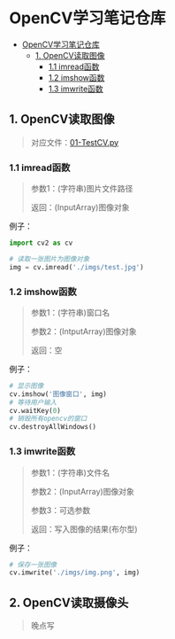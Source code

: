 #  OpenCV学习笔记仓库

- [OpenCV学习笔记仓库](#opencv学习笔记仓库)
  - [1. OpenCV读取图像](#1-opencv读取图像)
    - [1.1 imread函数](#11-imread函数)
    - [1.2 imshow函数](#12-imshow函数)
    - [1.3 imwrite函数](#13-imwrite函数)

## 1. OpenCV读取图像

> 对应文件：[01-TestCV.py](./01-TestCV.py)

### 1.1 imread函数

> 参数1：(字符串)图片文件路径
>
> 返回：(InputArray)图像对象

例子：

```python
import cv2 as cv

# 读取一张图片为图像对象
img = cv.imread('./imgs/test.jpg')
```

### 1.2 imshow函数

> 参数1：(字符串)窗口名
>
> 参数2：(IntputArray)图像对象
>
> 返回：空

例子：

```python
# 显示图像
cv.imshow('图像窗口', img)
# 等待用户输入
cv.waitKey(0)
# 销毁所有opencv的窗口
cv.destroyAllWindows()
```

### 1.3 imwrite函数

> 参数1：(字符串)文件名
>
> 参数2：(InputArray)图像对象
>
> 参数3：可选参数
>
> 返回：写入图像的结果(布尔型)

例子：

```python
# 保存一张图像
cv.imwrite('./imgs/img.png', img)
```

## 2. OpenCV读取摄像头

> 晚点写
